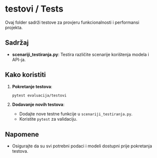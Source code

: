 # testovi / Tests

Ovaj folder sadrži testove za provjeru funkcionalnosti i performansi projekta.

## Sadržaj

- **scenariji_testiranja.py**: Testira različite scenarije korištenja modela i API-ja.

## Kako koristiti

1. **Pokretanje testova**:
   ```bash
   pytest evaluacija/testovi
   ```

2. **Dodavanje novih testova**:
   - Dodajte nove testne funkcije u `scenariji_testiranja.py`.
   - Koristite `pytest` za validaciju.

## Napomene

- Osigurajte da su svi potrebni podaci i modeli dostupni prije pokretanja testova.
